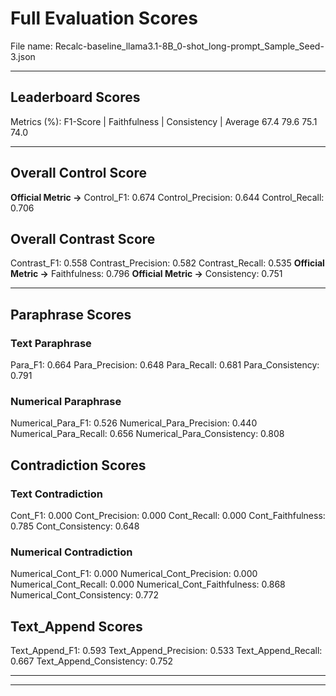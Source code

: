 # Full Evaluation Scores

File name: Recalc-baseline_llama3.1-8B_0-shot_long-prompt_Sample_Seed-3.json


---

## Leaderboard Scores

Metrics (%): F1-Score | Faithfulness | Consistency | Average
                67.4        79.6          75.1        74.0

---

## Overall Control Score

**Official Metric ->** Control_F1: 0.674
Control_Precision: 0.644
Control_Recall: 0.706

## Overall Contrast Score

Contrast_F1: 0.558
Contrast_Precision: 0.582
Contrast_Recall: 0.535
**Official Metric ->** Faithfulness: 0.796
**Official Metric ->** Consistency: 0.751

---


## Paraphrase Scores


### Text Paraphrase

Para_F1: 0.664
Para_Precision: 0.648
Para_Recall: 0.681
Para_Consistency: 0.791


### Numerical Paraphrase

Numerical_Para_F1: 0.526
Numerical_Para_Precision: 0.440
Numerical_Para_Recall: 0.656
Numerical_Para_Consistency: 0.808


## Contradiction Scores


### Text Contradiction

Cont_F1: 0.000
Cont_Precision: 0.000
Cont_Recall: 0.000
Cont_Faithfulness: 0.785
Cont_Consistency: 0.648


### Numerical Contradiction

Numerical_Cont_F1: 0.000
Numerical_Cont_Precision: 0.000
Numerical_Cont_Recall: 0.000
Numerical_Cont_Faithfulness: 0.868
Numerical_Cont_Consistency: 0.772


## Text_Append Scores

Text_Append_F1: 0.593
Text_Append_Precision: 0.533
Text_Append_Recall: 0.667
Text_Append_Consistency: 0.752

---


---

